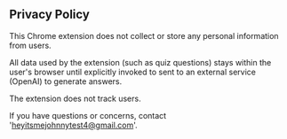 ## Privacy Policy

This Chrome extension does not collect or store any personal information from users.

All data used by the extension (such as quiz questions) stays within the user's browser until explicitly invoked to sent to an external service (OpenAI) to generate answers.

The extension does not track users.

If you have questions or concerns, contact 'heyitsmejohnnytest4@gmail.com'.
